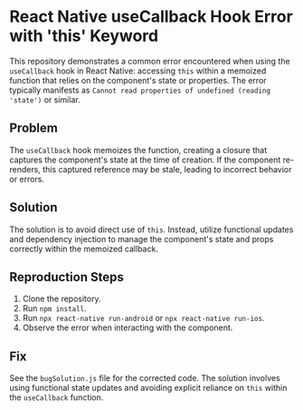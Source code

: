 # React Native useCallback Hook Error with 'this' Keyword

This repository demonstrates a common error encountered when using the `useCallback` hook in React Native: accessing `this` within a memoized function that relies on the component's state or properties. The error typically manifests as `Cannot read properties of undefined (reading 'state')` or similar.

## Problem

The `useCallback` hook memoizes the function, creating a closure that captures the component's state at the time of creation. If the component re-renders, this captured reference may be stale, leading to incorrect behavior or errors.

## Solution

The solution is to avoid direct use of `this`. Instead, utilize functional updates and dependency injection to manage the component's state and props correctly within the memoized callback.

## Reproduction Steps

1. Clone the repository.
2. Run `npm install`.
3. Run `npx react-native run-android` or `npx react-native run-ios`.
4. Observe the error when interacting with the component.

## Fix

See the `bugSolution.js` file for the corrected code.  The solution involves using functional state updates and avoiding explicit reliance on `this` within the `useCallback` function.